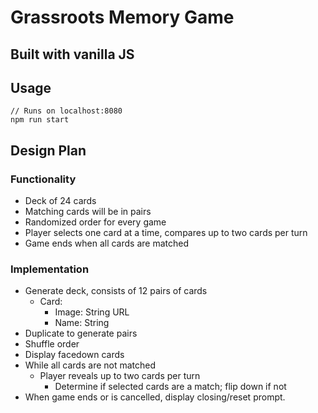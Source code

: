 # Grassroots Memory Game
## Built with vanilla JS

## Usage
```
// Runs on localhost:8080
npm run start
```

## Design Plan

### Functionality
- Deck of 24 cards
- Matching cards will be in pairs
- Randomized order for every game
- Player selects one card at a time, compares up to two cards per turn
- Game ends when all cards are matched

### Implementation
- Generate deck, consists of 12 pairs of cards
  - Card:
    - Image: String URL
    - Name: String
- Duplicate to generate pairs
- Shuffle order
- Display facedown cards
- While all cards are not matched
  - Player reveals up to two cards per turn
    - Determine if selected cards are a match; flip down if not
- When game ends or is cancelled, display closing/reset prompt.
